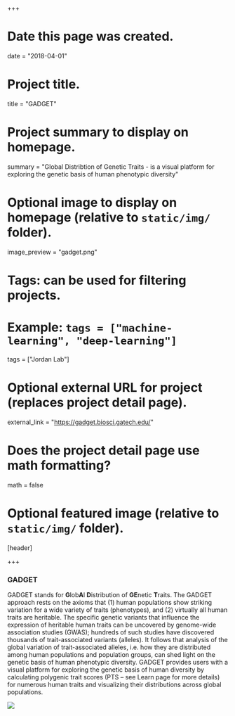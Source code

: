 +++
# Date this page was created.
date = "2018-04-01"

# Project title.
title = "GADGET"

# Project summary to display on homepage.
summary = "Global Distribtion of Genetic Traits - is a visual platform for exploring the genetic basis of human phenotypic diversity"

# Optional image to display on homepage (relative to `static/img/` folder).
image_preview = "gadget.png"

# Tags: can be used for filtering projects.
# Example: `tags = ["machine-learning", "deep-learning"]`
tags = ["Jordan Lab"]

# Optional external URL for project (replaces project detail page).
external_link = "https://gadget.biosci.gatech.edu/"

# Does the project detail page use math formatting?
math = false

# Optional featured image (relative to `static/img/` folder).
[header]


+++

### GADGET  

GADGET stands for **G**lob**A**l **D**istribution of **GE**netic **T**raits. The GADGET approach rests on the axioms that (1) human populations show striking variation for a wide variety of traits (phenotypes), and (2) virtually all human traits are heritable. The specific genetic variants that influence the expression of heritable human traits can be uncovered by genome-wide association studies (GWAS); hundreds of such studies have discovered thousands of trait-associated variants (alleles). It follows that analysis of the global variation of trait-associated alleles, i.e. how they are distributed among human populations and population groups, can shed light on the genetic basis of human phenotypic diversity. GADGET provides users with a visual platform for exploring the genetic basis of human diversity by calculating polygenic trait scores (PTS – see Learn page for more details) for numerous human traits and visualizing their distributions across global populations.


![](http://aroonchan.de/img/grapicalabstract.png)
